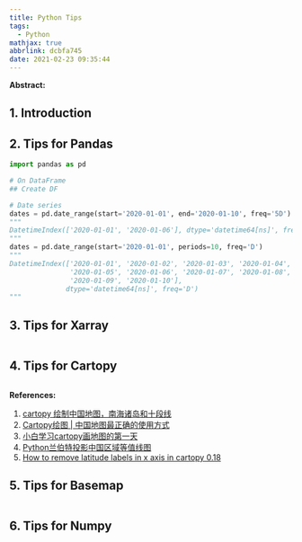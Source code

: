 ```yaml
---
title: Python Tips
tags:
  - Python
mathjax: true
abbrlink: dcbfa745
date: 2021-02-23 09:35:44
---
```


**Abstract:**

<!-- more -->

## 1. Introduction

## 2. Tips for Pandas
```python
import pandas as pd

# On DataFrame
## Create DF

# Date series
dates = pd.date_range(start='2020-01-01', end='2020-01-10', freq='5D')
"""
DatetimeIndex(['2020-01-01', '2020-01-06'], dtype='datetime64[ns]', freq='5D')
"""
dates = pd.date_range(start='2020-01-01', periods=10, freq='D')
"""
DatetimeIndex(['2020-01-01', '2020-01-02', '2020-01-03', '2020-01-04',
               '2020-01-05', '2020-01-06', '2020-01-07', '2020-01-08',
               '2020-01-09', '2020-01-10'],
              dtype='datetime64[ns]', freq='D')
"""
```

## 3. Tips for Xarray
```python

```

## 4. Tips for Cartopy
```python

```

**References:**       
1. [cartopy 绘制中国地图，南海诸岛和十段线](https://blog.csdn.net/weixin_42355670/article/details/106007204)           
2. [Cartopy绘图 | 中国地图最正确的使用方式](https://www.kesci.com/mw/project/5f3c95a3af3980002cbf560b)            
3. [小白学习cartopy画地图的第一天](https://blog.csdn.net/weixin_42372313/article/details/113572786)              
4. [Python兰伯特投影中国区域等值线图](https://my.oschina.net/u/4579695/blog/4879010)           
5. [How to remove latitude labels in x axis in cartopy 0.18](https://github.com/SciTools/cartopy/issues/1530)         
 
## 5. Tips for Basemap
```python

```

## 6. Tips for Numpy
```python

```